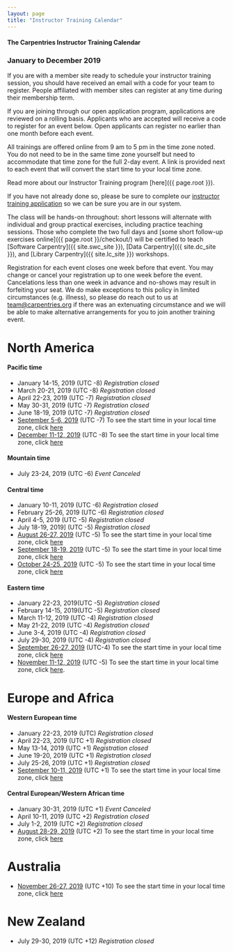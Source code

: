 ```yaml
---
layout: page
title: "Instructor Training Calendar"
---
```



#### The Carpentries Instructor Training Calendar
###  January to December 2019

If you are with a member site ready to schedule your instructor training session, you should have received an email with a code for your team to register. People affiliated with member sites can register at any time during their membership term.

If you are joining through our open application program, applications are reviewed on a rolling basis.  Applicants who are accepted will receive a code to register for an event below.  Open applicants can register no earlier than one month before each event.

All trainings are offered online from 9 am to 5 pm in the time zone noted.  You do not need to be in the same time zone yourself but need to accommodate that time zone for the full 2-day event. A link is provided next to each event that will convert the start time to your local time zone.

Read more about our Instructor Training program [here]({{ page.root }}).

If you have not already done so, please be sure to complete our [instructor training application](https://amy.carpentries.org/forms/request_training/) so we can be sure you are in our system.  

The class will be hands-on throughout:
short lessons will alternate with individual and group practical exercises,
including practice teaching sessions.
Those who complete the two full days
and [some short follow-up exercises online]({{ page.root }}/checkout/)
will be certified to teach [Software Carpentry]({{ site.swc_site }}), [Data Carpentry]({{ site.dc_site }}), and [Library Carpentry]({{ site.lc_site }}) workshops.

Registration for each event closes one week before that event. You may change or cancel your registration up to one week before the event. Cancelations less than one week in advance and no-shows may result in forfeiting your seat.  We do make exceptions to this policy in limited circumstances (e.g. illness), so please do reach out to us at [team@carpentries.org](mailto:team@carpentries.org) if there was an extenuating circumstance and we will be able to make alternative arrangements for you to join another training event.

# North America

#### Pacific time
* January 14-15, 2019 (UTC -8) *Registration closed*
* March 20-21, 2019 (UTC -8) *Registration closed*
* April 22-23, 2019 (UTC -7)  *Registration closed*
* May 30-31, 2019 (UTC -7)  *Registration closed*
* June 18-19, 2019 (UTC -7) *Registration closed*
* [September 5-6, 2019](https://www.eventbrite.com/e/online-instructor-training-september-5-6-n-america-pacific-time-tickets-65407558769)  (UTC -7)  To see the start time in your local time zone, click [here](https://www.timeanddate.com/worldclock/fixedtime.html?msg=Instructor+Training+2019-09-05-ttt-PDT&iso=20190905T09&p1=137)
* [December 11-12, 2019](https://www.eventbrite.com/e/online-instructor-training-december-11-12-2019-n-america-pacific-time-tickets-65407937903) (UTC -8)  To see the start time in your local time zone, click [here](https://www.timeanddate.com/worldclock/fixedtime.html?msg=Instructor+Training+2019-12-11-ttt-PST&iso=20191211T09&p1=137)

#### Mountain time
* July 23-24, 2019 (UTC -6) *Event Canceled*

#### Central time
* January 10-11, 2019 (UTC -6) *Registration closed*
* February 25-26, 2019 (UTC -6) *Registration closed*
* April 4-5, 2019 (UTC -5) *Registration closed*
* July 18-19, 2019] (UTC -5) *Registration closed*
* [August 26-27, 2019](https://www.eventbrite.com/e/online-instructor-training-august-26-27-cdt-tickets-59705042389) (UTC -5) To see the start time in your local time zone, click [here](https://www.timeanddate.com/worldclock/fixedtime.html?msg=Carpentries+Instructor+Training+2-day+event+%28start+time%29&iso=20190826T09&p1=3919)
* [September 18-19, 2019](https://www.eventbrite.com/e/online-instructor-training-september-18-19-n-america-central-time-tickets-66692395751)  (UTC -5) To see the start time in your local time zone, click [here](https://www.timeanddate.com/worldclock/fixedtime.html?msg=Carpentries+Instructor+Training&iso=20190918T09&p1=64)
* [October 24-25, 2019](https://www.eventbrite.com/e/online-instructor-training-october-24-25-2019-n-america-central-time-tickets-66684385793) (UTC -5) To see the start time in your local time zone, click [here](https://www.timeanddate.com/worldclock/fixedtime.html?msg=Carpentries+Instructor+Training&iso=20191024T09&p1=64)

#### Eastern time
* January 22-23, 2019(UTC -5) *Registration closed*
* February 14-15, 2019(UTC -5) *Registration closed*
* March 11-12, 2019 (UTC -4) *Registration closed*
* May 21-22, 2019 (UTC -4)  *Registration closed* 
* June 3-4, 2019 (UTC -4) *Registration closed* 
* July 29-30, 2019 (UTC -4) *Registration closed* 
* [September 26-27, 2019](https://www.eventbrite.com/e/online-instructor-training-september-26-27-n-america-eastern-time-tickets-65522996045) (UTC-4)  To see the start time in your local time zone, click [here](https://www.timeanddate.com/worldclock/fixedtime.html?msg=Instructor+Training%2C+September+26-27%2C+2019+EDT&iso=20190926T09&p1=179)  
* [November 11-12, 2019](https://www.eventbrite.com/e/instructor-training-november-11-12-n-america-eastern-time-tickets-65408168593) (UTC -5) To see the start time in your local time zone, click [here](https://www.timeanddate.com/worldclock/fixedtime.html?msg=Instructor+Training+2019-11-11-ttt-EST&iso=20191111T09&p1=179).

# Europe and Africa

#### Western European time
* January 22-23, 2019 (UTC) *Registration closed*
* April 22-23, 2019  (UTC +1)  *Registration closed*
* May 13-14, 2019 (UTC +1) *Registration closed*
* June 19-20, 2019 (UTC +1) *Registration closed*
* July 25-26, 2019 (UTC +1) *Registration closed* 
* [September 10-11, 2019](https://www.eventbrite.com/e/online-instructor-training-september-10-11-british-summer-time-tickets-65523276885) (UTC +1)   To see the start time in your local time zone, click [here](https://www.timeanddate.com/worldclock/fixedtime.html?msg=Carpentries+Instructor+Training%2C+September+10-11+2019%2C+BST&iso=20190910T09&p1=136)

#### Central European/Western African time
* January 30-31, 2019 (UTC +1) *Event Canceled*
* April 10-11, 2019 (UTC +2) *Registration closed*
* July 1-2, 2019 (UTC +2) *Registration closed*
* [August 28-29, 2019](https://www.eventbrite.com/e/online-instructor-training-august-28-29-central-european-time-tickets-59708227917)  (UTC +2) To see the start time in your local time zone, click [here](https://www.timeanddate.com/worldclock/fixedtime.html?msg=Carpentries+Instructor+Training+2-day+event+%28start+time%29&iso=20190828T09&p1=3904)

# Australia
* [November 26-27, 2019](https://www.eventbrite.com/e/online-instructor-training-november-26-27-australia-eastern-time-tickets-69253357657) (UTC +10) To see the start time in your local time zone, click [here](https://www.timeanddate.com/worldclock/fixedtime.html?iso=20191126T09&p1=47)

# New Zealand
* July 29-30, 2019 (UTC +12) *Registration closed* 
